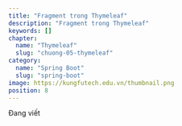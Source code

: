 ```yaml
---
title: "Fragment trong Thymeleaf"
description: "Fragment trong Thymeleaf"
keywords: []
chapter:
  name: "Thymeleaf"
  slug: "chuong-05-thymeleaf"
category:
  name: "Spring Boot"
  slug: "spring-boot"
image: https://kungfutech.edu.vn/thumbnail.png
position: 8
---
```


Đang viết
